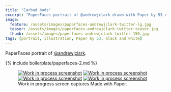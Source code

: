 ```yaml
---
title: "Earbud buds"
excerpt: "PaperFaces portrait of @andrewjclark drawn with Paper by 53 on an iPad."
image: 
  feature: /assets/images/paperfaces-andrewjclark-twitter-lg.jpg
  teaser: /assets/images/paperfaces-andrewjclark-twitter-teaser.jpg
  thumb: /assets/images/paperfaces-andrewjclark-twitter-150.jpg
tags: [portrait, illustration, Paper by 53, black and white]
---
```


PaperFaces portrait of [@andrewjclark](http://twitter.com/andrewjclark).

{% include boilerplate/paperfaces-2.md %}

<figure class="third">
  <a href="{{ site.url }}/assets/images/paperfaces-andrewjclark-process-1-lg.jpg"><img src="{{ site.url }}/assets/images/paperfaces-andrewjclark-process-1-600.jpg" alt="Work in process screenshot"></a>
  <a href="{{ site.url }}/assets/images/paperfaces-andrewjclark-process-2-lg.jpg"><img src="{{ site.url }}/assets/images/paperfaces-andrewjclark-process-2-600.jpg" alt="Work in process screenshot"></a>
  <a href="{{ site.url }}/assets/images/paperfaces-andrewjclark-process-3-lg.jpg"><img src="{{ site.url }}/assets/images/paperfaces-andrewjclark-process-3-600.jpg" alt="Work in process screenshot"></a>
  <a href="{{ site.url }}/assets/images/paperfaces-andrewjclark-process-4-lg.jpg"><img src="{{ site.url }}/assets/images/paperfaces-andrewjclark-process-4-600.jpg" alt="Work in process screenshot"></a>
  <figcaption>Work in progress screen captures Made with Paper.</figcaption>
</figure>